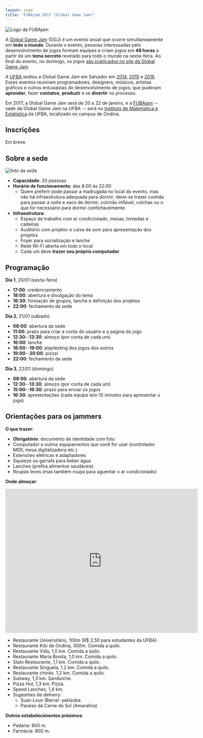 ```yaml
---
layout: page
title: "FUBAjam 2017 (Global Game Jam)"
---
```


![Logo da FUBAjam]({{site.baseurl}}/images/fubajam.png)

A [Global Game Jam](http://globalgamejam.org/) (GGJ) é um evento anual que ocorre simultaneamente em **todo o mundo**. Durante o evento, pessoas interessadas pelo desenvolvimento de jogos formam equipes e criam jogos em **48 horas** a partir de um **tema secreto** revelado para todo o mundo na sexta-feira. Ao final do evento, no domingo, os jogos [são publicados no site da Global Game Jam](http://globalgamejam.org/games).

A [UFBA](https://www.ufba.br/) sediou a Global Game Jam em Salvador em [2014](http://globalgamejam.org/2014/jam-sites/fubajam), [2015](http://globalgamejam.org/2015/jam-sites/global-bind-jam) e [2016](http://globalgamejam.org/2016/jam-sites/global-bind-jam). Esses eventos reuniram programadores, designers, músicos, artistas gráficos e outros entusiastas do desenvolvimento de jogos, que puderam **aprender**, fazer **contatos**, **produzir** e se **divertir** no processo.

Em 2017, a Global Game Jam será de 20 a 22 de janeiro, e a [FUBAjam](http://globalgamejam.org/2017/jam-sites/fubajam) -- sede da Global Game Jam na UFBA -- será no [Instituto de Matemática e Estatística](https://www.google.com.br/maps/place/Instituto+de+Matem%C3%A1tica+da+UFBA/@-13.0013263,-38.5078619,19.3z/data=!4m5!3m4!1s0x716049fbfc20d8b:0x5a3ed51534624abc!8m2!3d-13.0011694!4d-38.5073858?hl=en) da UFBA, localizado no campus de Ondina.

## Inscrições

Em breve.

## Sobre a sede

![foto da sede]({{site.baseurl}}/images/fubajam-local.jpg)

- **Capacidade**: 20 pessoas
- **Horário de funcionamento**: das 8:00 às 22:00
  - Quem preferir pode passar a madrugada no local do evento, mas não há infraestrutura adequada para dormir; deve-se trazer comida para passar a noite e saco de dormir, colchão inflável, colchas ou o que for necessário para dormir confortavelmente.
- **Infraestrutura**:
  - Espaço de trabalho com ar condicionado, mesas, tomadas e cadeiras
  - Auditório com projetor e caixa de som para apresentação dos projetos
  - Foyer para socialização e lanche
  - Rede Wi-Fi aberta em todo o local
  - Cada um deve **trazer seu próprio computador**

## Programação

**Dia 1**, 20/01 (sexta-feira)

- **17:00**: credenciamento
- **18:00**: abertura e divulgação do tema
- **18:30**: formação de grupos, lanche e definição dos projetos
- **22:00**: fechamento da sede

**Dia 2**, 21/01 (sábado)

- **08:00**: abertura da sede
- **11:00**: prazo para criar a conta do usuário e a página do jogo
- **12:30**--**13:30**: almoço (por conta de cada um)
- **16:00**: lanche
- **18:00**--**19:00**: playtesting dos jogos dos outros
- **19:00**--**20:00**: pizza!
- **22:00**: fechamento da sede

**Dia 3**, 22/01 (domingo)

- **08:00**: abertura da sede
- **12:30**--**13:30**: almoço (por conta de cada um)
- **15:00**--**16:30**: prazo para enviar os jogos
- **16:30**: apresentações (cada equipe tem 10 minutos para apresentar o jogo)

## Orientações para os jammers

**O que trazer**:

- **Obrigatório**: documento de identidade com foto
- Computador e outros equipamentos que você for usar (controlador MIDI, mesa digitalizadora etc.)
- Extensões elétricas e adaptadores
- Squeeze ou garrafa para beber água
- Lanches (prefira alimentos saudáveis)
- Roupas leves (mas também roupa para aguentar o ar condicionado)

**Onde almoçar**:

<center><iframe src="https://www.google.com/maps/embed?pb=!1m12!1m8!1m3!1d7774.881229805674!2d-38.512951!3d-13.0075895!3m2!1i1024!2i768!4f13.1!2m1!1srestaurants+near+Instituto+de+Biologia+da+UFBA+-+Campus+Ondina%2C+Salvador+-+State+of+Bahia!5e0!3m2!1sen!2sbr!4v1483902428766" width="600" height="450" frameborder="0" style="border:0" allowfullscreen></iframe></center>

- Restaurante Universitário, 100m (R$ 2,50 para estudantes da UFBA)
- Restaurante Kilo de Ondina, 300m. Comida a quilo.
- Restaurante Vida, 1,0 km. Comida a quilo.
- Restaurante Maria Bonita, 1,0 km. Comida a quilo.
- Stalo Restaurante, 1,1 km. Comida a quilo.
- Restaurante Siriguela, 1,2 km. Comida a quilo.
- Restaurante chinês. 1,2 km. Comida a quilo.
- Subway, 1,3 km. Sanduíche.
- Pizza Hut, 1,3 km. Pizza.
- Speed Lanches, 1,4 km.
- Sugestões de delivery:
  - Suan Loun (Barra): yakisoba
  - Paraíso da Carne do Sol (Amaralina)

**Outros estabelecimentos próximos**:

- Padaria: 800 m.
- Farmácia: 800 m.
